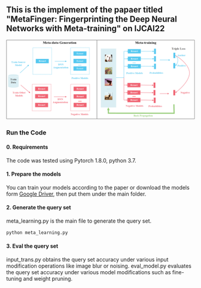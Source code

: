 ## This is the implement of the papaer titled "MetaFinger: Fingerprinting the Deep Neural Networks with Meta-training" on IJCAI22

![Framework](https://github.com/kangyangWHU/MetaFinger/blob/main/framework.png)



### Run the Code

#### 0. Requirements

The code was tested using Pytorch 1.8.0, python 3.7.

#### 1. Prepare the models

You can train your models according to the paper or download the models form [Google Driver](https://drive.google.com/drive/folders/10VBwiBBkT-XEJUQVZqO9aT4eeeaI6CnS?usp=sharing), then put them under the main folder.



#### 2. Generate the query set

meta_learning.py is the main file to generate the query set. 

```python
python meta_learning.py
```

#### 3. Eval the query set

input_trans.py obtains the query set accuracy under various input modification operations like image blur or noising.  eval_model.py evaluates the query set accuracy under various model modifications such as fine-tuning and weight pruning.









